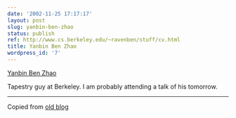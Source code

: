 ```yaml
---
date: '2002-11-25 17:17:17'
layout: post
slug: yanbin-ben-zhao
status: publish
ref: http://www.cs.berkeley.edu/~ravenben/stuff/cv.html
title: Yanbin Ben Zhao
wordpress_id: '7'
---
```


[Yanbin Ben Zhao](https://web.archive.org/web/20041111050935/http://www.cs.berkeley.edu/~ravenben/stuff/cv.html)


Tapestry guy at Berkeley.  I am probably attending a talk of his tomorrow.


* * *


Copied from [old blog ](http://web.archive.org/web/20021201184320/www.obrain.com/Eamonn/archives/000008.html)

